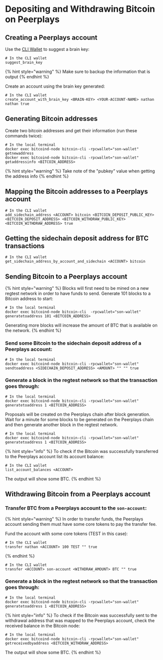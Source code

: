 # Depositing and Withdrawing Bitcoin on Peerplays

## Creating a Peerplays account

Use the [CLI Wallet](./#using-the-cli-wallet) to suggest a brain key:

```text
# In the CLI wallet
suggest_brain_key
```

{% hint style="warning" %}
Make sure to backup the information that is output
{% endhint %}

Create an account using the brain key generated:

```text
# In the CLI wallet
create_account_with_brain_key <BRAIN-KEY> <YOUR-ACCOUNT-NAME> nathan nathan true
```

## Generating Bitcoin addresses

Create two bitcoin addresses and get their information \(run these commands twice\):

```text
# In the local terminal
docker exec bitcoind-node bitcoin-cli -rpcwallet="son-wallet" getnewaddress
docker exec bitcoind-node bitcoin-cli -rpcwallet="son-wallet" getaddressinfo <BITCOIN_ADDRESS>
```

{% hint style="warning" %}
Take note of the "pubkey" value when getting the address info
{% endhint %}

## Mapping the Bitcoin addresses to a Peerplays account

```text
# In the CLI wallet
add_sidechain_address <ACCOUNT> bitcoin <BITCOIN_DEPOSIT_PUBLIC_KEY> <BITCOIN_DEPOSIT_ADDRESS> <BITCOIN_WITHDRAW_PUBLIC_KEY> <BITCOIN_WITHDRAW_ADDRESS> true
```

## Getting the sidechain deposit address for BTC transactions

```text
# In the CLI wallet
get_sidechain_address_by_account_and_sidechain <ACCOUNT> bitcoin
```

## Sending Bitcoin to a Peerplays account

{% hint style="warning" %}
Blocks will first need to be mined on a new regtest network in order to have funds to send. Generate 101 blocks to a Bitcoin address to start:

```text
# In the local terminal
docker exec bitcoind-node bitcoin-cli  -rpcwallet="son-wallet" generatetoaddress 101 <BITCOIN_ADDRESS>
```

Generating more blocks will increase the amount of BTC that is available on the network.
{% endhint %}

### Send some Bitcoin to the sidechain deposit address of a Peerplays account:

```text
# In the local terminal
docker exec bitcoind-node bitcoin-cli -rpcwallet="son-wallet" sendtoaddress <SIDECHAIN_DEPOSIT_ADDRESS> <AMOUNT> "" "" true
```

### Generate a block in the regtest network so that the transaction goes through:

```text
# In the local terminal
docker exec bitcoind-node bitcoin-cli -rpcwallet="son-wallet" generatetoaddress 1 <BITCOIN_ADDRESS>
```

Proposals will be created on the Peerplays chain after block generation. Wait for a minute for some blocks to be generated on the Peerplays chain and then generate another block in the regtest network. 

```text
# In the local terminal
docker exec bitcoind-node bitcoin-cli -rpcwallet="son-wallet" generatetoaddress 1 <BITCOIN_ADDRESS>
```

{% hint style="info" %}
To check if the Bitcoin was successfully transferred to the Peerplays account list its account balance:

```text
# In the CLI wallet
list_account_balances <ACCOUNT>
```

The output will show some BTC.
{% endhint %}

## Withdrawing Bitcoin from a Peerplays account

### Transfer BTC from a Peerplays account to the `son-account`:

{% hint style="warning" %}
In order to transfer funds, the Peerplays account sending them must have some core tokens to pay the transfer fee.  
  
Fund the account with some core tokens \(TEST in this case\):

```text
# In the CLI wallet
transfer nathan <ACCOUNT> 100 TEST "" true
```
{% endhint %}

```text
# In the CLI wallet
transfer <ACCOUNT> son-account <WITHDRAW_AMOUNT> BTC "" true
```

### Generate a block in the regtest network so that the transaction goes through:

```text
# In the local terminal
docker exec bitcoind-node bitcoin-cli -rpcwallet="son-wallet" generatetoaddress 1 <BITCOIN_ADDRESS>
```

{% hint style="info" %}
To check if the Bitcoin was successfully sent to the withdrawal address that was mapped to the Peerplays account, check the received balance in the Bitcoin node:

```text
# In the local terminal
docker exec bitcoind-node bitcoin-cli -rpcwallet="son-wallet" getreceivedbyaddress <BITCOIN_WITHDRAW_ADDRESS>
```

The output will show some BTC.
{% endhint %}

